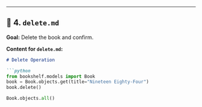 
---

## 📝 4. `delete.md`
**Goal:** Delete the book and confirm.

**Content for `delete.md`:**
```markdown
# Delete Operation

```python
from bookshelf.models import Book
book = Book.objects.get(title="Nineteen Eighty-Four")
book.delete()

Book.objects.all()
